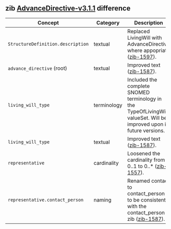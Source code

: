## zib [AdvanceDirective-v3.1.1](https://zibs.nl/wiki/AdvanceDirective-v3.1.1(2020EN)) difference

| Concept         | Category          | Description                             | 
|-----------------|-------------------|-----------------------------------------|
| `StructureDefinition.description` | textual | Replaced LivingWill with AdvanceDirective where appopriate  ([zib-1597](https://bits.nictiz.nl/browse/ZIB-1597)). |
| `advance_directive` (root) | textual | Improved text ([zib-1587](https://bits.nictiz.nl/browse/ZIB-1587)). | 
| `living_will_type`  | terminology | Included the complete SNOMED terminology in the TypeOfLivingWill valueSet. Will be improved upon in future versions.  |
| `living_will_type`  | textual | Improved text ([zib-1587](https://bits.nictiz.nl/browse/ZIB-1587)). | 
| `representative`  | cardinality | Loosened the cardinality from 0..1 to 0..*  ([zib-1557](https://bits.nictiz.nl/browse/ZIB-1557)). |
| `representative.contact_person` | naming | Renamed contact to contact_person to be consistent with the contact_person zib  ([zib-1587](https://bits.nictiz.nl/browse/ZIB-1587)). |
